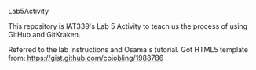 Lab5Activity

This repository is IAT339's Lab 5 Activity to teach us the process of using GitHub and GitKraken.

Referred to the lab instructions and Osama's tutorial.
Got HTML5 template from: https://gist.github.com/cpjobling/1988786

